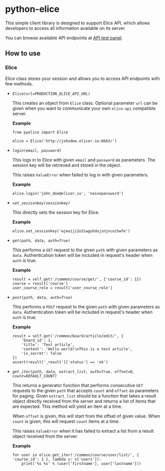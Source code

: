 
python-elice
============

This simple client library is designed to support Elice API,
which allows developers to access all information available on its server.

You can browse available API endpoints at [API test panel](https://api-v4.elice.io/test/).

## How to use

### Elice

Elice class stores your session and allows you to access API endpoints with few methods.

* *`Elice(url=PRODUCTION_ELICE_API_URL)`*

    This creates an object from `Elice` class.
    Optional parameter `url` can be given when you want to communicate your own `elice-api` compatible server.

    **Example**

    ```
    from pyelice import Elice

    elice = Elice('http://johndoe.elicer.io:6663/')
    ```

* *`login(email, password)`*

    This logs in to Elice with given `email` and `password` as parameters.
    The session key will be retrieved and stored in the object.

    This raises `ValueError` when failed to log in with given parameters.

    **Example**

    ```
    elice.login('john_doe@elicer.io', 'naivepassword')
    ```

* *`set_sessionkey(sessionkey)`*

    This directly sets the session key for Elice.

    **Example**

    ```
    elice.set_sessionkey('wjeoiji2o3iwguhdujsnjvcoihwfe')
    ```

* *`get(path, data, auth=True)`*

    This performs a `GET` request to the given `path` with given parameters as `data`.
    Authentication token will be included in request's header when `auth` is true.

    **Example**

    ```
    result = self.get('/common/course/get/', {'course_id': 1})
    course = result['course']
    user_course_role = result['user_course_role']
    ```

* *`post(path, data, auth=True)`*

    This performs a `POST` request to the given `path` with given parameters as `data`.
    Authentication token will be included in request's header when `auth` is true.

    **Example**

    ```
    result = self.get('/common/board/article/edit/', {
        'board_id': 1,
        'title': 'Test article',
        'content': 'Hello world!\nThis is a test article',
        'is_secret': false
    })
    assert(result['_result']['status'] == 'ok')
    ```

* *`get_iter(path, data, extract_list, auth=True, offset=0, count=DEFAULT_COUNT)`*

    This returns a generator function that performs consecutive `GET` requests to the given `path`
    that accepts `count` and `offset` as parameters for paging.
    Given `extract_list` should be a function that takes a result object directly received from the server
    and returns a list of items that are expected. This method will yield an item at a time.

    When `offset` is given, this will start from the offset of given value. When `count` is given, this will request `count` items at a time.

    This raises `ValueError` when it has failed to extract a list from a result object received from the server.

    **Example**

    ```
    for user in elice.get_iter('/common/course/user/list/', { 'course_id': 1 }, lambda x: x['users']):
        print('%s %s' % (user['firstname'], user['lastname']))
    ```
